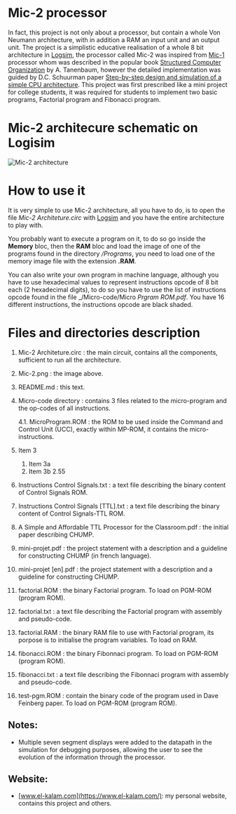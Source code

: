 # Mic-2 processor
In fact, this project is not only about a processor, but contain a whole Von Neumann architecture, with in addition a RAM an input unit and an output unit. The project is a simplistic educative realisation of a whole 8 bit architecture in [Logsim](http://www.cburch.com/logisim/), the processor called Mic-2 was inspired from [Mic-1](https://en.wikipedia.org/wiki/MIC-1) processor whom was described in the popular book [Structured Computer Organization](https://www.amazon.com/Structured-Computer-Organization-Andrew-Tanenbaum/dp/0132916525) by A. Tanenbaum, however the detailed implementation was guided by D.C. Schuurman paper [Step-by-step design and simulation of a simple CPU architecture](https://dl.acm.org/doi/abs/10.1145/2445196.2445296).
This project was first prescribed like a mini project for college students, it was required for students to implement two basic programs, Factorial program and Fibonacci program.
# Mic-2 architecure schematic on Logisim
![Mic-2 architecture](https://github.com/kara-abdelaziz/Mic-2/blob/master/Mic-2.png)
# How to use it
It is very simple to use Mic-2 architecture, all you have to do, is to open the file _Mic-2 Architeture.circ_ with [Logsim](http://www.cburch.com/logisim/) and you have the entire architecture to play with.

You probably want to execute a program on it, to do so go inside the **Memory** bloc, then the **RAM** bloc and load the image of one of the programs found in the directory _/Programs_, you need to load one of the memory image file with the extension **.RAM**.

You can also write your own program in machine language, although you have to use hexadecimal values to represent instructions opcode of 8 bit each (2 hexadecimal digits), to do so you have to use the list of instructions opcode found in the file _/Micro-code/Micro _Prgram ROM.pdf_. You have 16 different instructions, the instructions opcode are black shaded.
# Files and directories description
1. Mic-2 Architeture.circ : the main circuit, contains all the components, sufficient to run all the architecture.
2. Mic-2.png : the image above.
3. README.md : this text.
4. Micro-code directory : contains 3 files related to the micro-program and the op-codes of all instructions.

   4.1. MicroProgram.ROM : the ROM to be used inside the Command and Control Unit (UCC), exactly within MP-ROM, it contains the micro-instructions.
1. Item 3
   1. Item 3a
   1. Item 3b
   2.55
6. Instructions Control Signals.txt : a text file describing the binary content of Control Signals ROM.
7. Instructions Control Signals [TTL].txt : a text file describing the binary content of Control Signals-TTL ROM.
8. A Simple and Affordable TTL Processor for the Classroom.pdf : the initial paper describing CHUMP.
9. mini-projet.pdf : the project statement with a description and a guideline for constructing CHUMP (in french language).
10. mini-projet [en].pdf : the project statement with a description and a guideline for constructing CHUMP.
11. factorial.ROM : the binary Factorial program. To load on PGM-ROM (program ROM).
12. factorial.txt : a text file describing the Factorial program with assembly and pseudo-code.
13. factorial.RAM : the binary RAM file to use with Factorial program, its porpose is to initialise the program variables. To load on RAM.
14. fibonacci.ROM : the binary Fibonnaci program. To load on PGM-ROM (program ROM).
15. fibonacci.txt : a text file describing the Fibonnaci program with assembly and pseudo-code.
16. test-pgm.ROM : contain the binary code of the program used in Dave Feinberg paper. To load on PGM-ROM (program ROM).

## Notes:
- Multiple seven segment displays were added to the datapath in the simulation for debugging purposes, allowing the user to see the evolution of the information through the processor.

## Website:
- [www.el-kalam.com](https://www.el-kalam.com/): my personal website, contains this project and others.
